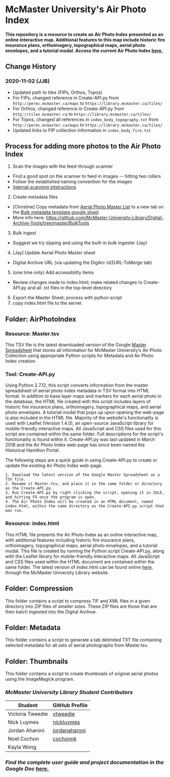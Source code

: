 # McMaster University's Air Photo Index

**This repository is a resource to create an Air Photo Index presented as an online interactive map. Additional features to this map include historic fire insurance plans, orthoimagery, topographical maps, aerial photo envelopes, and a tutorial modal. Access the current Air Photo Index [here.](http://library.mcmaster.ca/maps/aerialphotos/index.html)**

## Change History

### 2020-11-02 (JJB)
- Updated path to tiles (FIPs, Orthos, Topos)
- For FIPs, changed reference in Create-API.py from ```http://perec.mcmaster.ca/maps``` to ```https://library.mcmaster.ca/tiles/```
- For Orthos, changed reference in Create-API.py from ```http://tiles.mcmaster.ca``` to ```https://library.mcmaster.ca/tiles/```
- For Topos, changed all references in ```index_body_topography.txt``` from ```http://perec.mcmaster.ca/maps``` to ```https://library.mcmaster.ca/tiles/```
- Updated links to FIP collection information in ```index_body_fire.txt```

## Process for adding more photos to the Air Photo Index
1. Scan the images with the feed-through scanner
- Find a good spot on the scanner to feed in images -- hitting two rollers
- Follow the established naming convention for the images
- [Internal scanning intstructions](https://docs.google.com/document/d/1BbmKHinXS_xmfCYKsvTkttX6oUojLWhQc5AQQo2W13U/edit)
2. Create metadata files
- [Christine] Copy metadata from [Aerial Photo Master List](https://docs.google.com/spreadsheets/d/180qQStP5EkeY_3a4eM5lXcDYv3QY4zFq4l5bx3BZ8m0/edit#gid=0) to a new tab on the [Bulk metadata template google sheet](https://docs.google.com/spreadsheets/d/1xmSuWdqUQ0a9RNCi2DErNO1bBcK6J06ps0moyYkg4Qk/edit#gid=1991707764) 
- More info here: https://github.com/McMaster-University-Library/Digital-Archive-Tools/tree/master/BulkTools
3. Bulk ingest
- Suggest we try zipping and using the built-in bulk ingester (Jay)
4. [Jay] Update Aerial Photo Master sheet
- Digital Archive URL (via updating the DigArc-Id2URL-ToMerge tab)
5. (one time only) Add accessibility items
- Review changes made to index.html; make related changes to Create-API.py and all .txt files in the top-level directory
6. Export the Master Sheet; process with python script 
7. copy index.html file to the server.


## Folder: AirPhotoIndex

### Resource: Master.tsv

This TSV file is the latest downloaded version of the Google [Master Spreadsheet](https://docs.google.com/spreadsheets/d/180qQStP5EkeY_3a4eM5lXcDYv3QY4zFq4l5bx3BZ8m0/edit#gid=0) that stores all information for McMaster University’s Air Photo Collection using appropriate Python scripts for Metadata and Air Photo Index creation.

### Tool: Create-API.py

Using Python 2.7.12, this script converts information from the master spreadsheet of aerial photo index metadata in TSV format into HTML format. In addition to base layer maps and markers for each aerial photo in the database, the HTML file created with this script includes layers of historic fire insurance plans, orthoimagery, topographical maps, and aerial photo envelopes. A tutorial modal that pops up upon opening the web-page is also included in the HTML file. Majority of the website's functionality is used with Leaflet (Version 1.4.0), an open-source JavaScript library for mobile-friendly interactive maps. All JavaScript and CSS files used for this script are contained within the same folder. Full descriptions for the script's functionality is found within it. Create-API.py was last updated in March 2018 and the Air Photo Index web-page has since been named the Historical Hamilton Portal.

The following steps are a quick guide in using Create-API.py to create or update the existing Air Photo Index web-page.

	1. Download the latest version of the Google Master Spreadsheet as a TSV file.
	2. Rename it Master.tsv, and place it in the same folder or directory as the Create-API.py.
	3. Run Create-API.py by right clicking the script, opening it in IDLE, and hitting F5 once the program is open.
	4. The Air Photo Index will be created in an HTML document, named index.html, within the same directory as the Create-API.py script that was run. 

### Resource: index.html

This HTML file presents the Air Photo Index as an online interactive map, with additional features including historic fire insurance plans, orthoimagery, topographical maps, aerial photo envelopes, and a tutorial modal. This file is created by running the Python script Create-API.py, along with the Leaflet library for mobile-friendly interactive maps. All JavaScript and CSS files used within the HTML document are contained within the same folder. The latest version of index.html can be found online [here,](http://library.mcmaster.ca/maps/aerialphotos/index.html) through the McMaster University Library website.
	
## Folder: Compression

This folder contains a script to compress TIF and XML files in a given directory into ZIP files of smaller sizes. These ZIP files are those that are then batch ingested into the Digital Archive.

## Folder: Metadata

This folder contains a script to generate a tab delimited TXT file containing selected metadata for all sets of aerial photographs from Master.tsv.

## Folder: Thumbnails

This folder contains a script to create thumbnails of original aerial photos using the ImageMagick program.

### _McMaster University Library Student Contributors_

| Student | GitHub Profile |
| --- | --- |
| Victoria Tweedie | [vtweedie](https://github.com/vtweedie) |
| Nick Luymes | [nickluymes](https://github.com/nickluymes) |
| Jordan Aharoni | [jordanaharoni](https://github.com/jordanaharoni) |
| Noel Cochon | [cochonnk](https://github.com/cochonnk) |
| Kayla Wong |    |

### _Find the complete user guide and project documentation in the Google Doc [here.](https://docs.google.com/document/d/15C5t9oEDk808uXAyx8PzxzmvWaYHMnQU5fdk2MuaDOA/edit?usp=sharing)_
